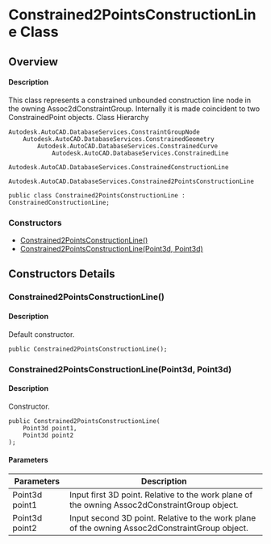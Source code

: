# Constrained2PointsConstructionLine Class

## Overview

#### Description
This class represents a constrained unbounded construction line node in the owning Assoc2dConstraintGroup. Internally it is made coincident to two ConstrainedPoint objects.
Class Hierarchy
```text
Autodesk.AutoCAD.DatabaseServices.ConstraintGroupNode
    Autodesk.AutoCAD.DatabaseServices.ConstrainedGeometry
        Autodesk.AutoCAD.DatabaseServices.ConstrainedCurve
            Autodesk.AutoCAD.DatabaseServices.ConstrainedLine
                Autodesk.AutoCAD.DatabaseServices.ConstrainedConstructionLine
                    Autodesk.AutoCAD.DatabaseServices.Constrained2PointsConstructionLine
```

```text
public class Constrained2PointsConstructionLine : ConstrainedConstructionLine;
```

### Constructors

- [Constrained2PointsConstructionLine()](#constrained2pointsconstructionline())
- [Constrained2PointsConstructionLine(Point3d, Point3d)](#constrained2pointsconstructionline(point3d,-point3d))


## Constructors Details

### Constrained2PointsConstructionLine()

#### Description
Default constructor.
```text
public Constrained2PointsConstructionLine();
```

### Constrained2PointsConstructionLine(Point3d, Point3d)

#### Description
Constructor.
```text
public Constrained2PointsConstructionLine(
    Point3d point1, 
    Point3d point2
);
```

#### Parameters

| Parameters | Description |
| --- | --- |
| Point3d point1 | Input first 3D point. Relative to the work plane of the owning Assoc2dConstraintGroup object. |
| Point3d point2 | Input second 3D point. Relative to the work plane of the owning Assoc2dConstraintGroup object. |
